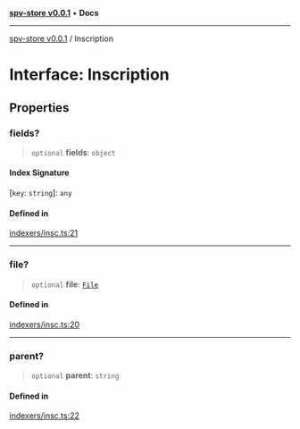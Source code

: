 [**spv-store v0.0.1**](../README.md) • **Docs**

***

[spv-store v0.0.1](../globals.md) / Inscription

# Interface: Inscription

## Properties

### fields?

> `optional` **fields**: `object`

#### Index Signature

 \[`key`: `string`\]: `any`

#### Defined in

[indexers/insc.ts:21](https://github.com/shruggr/ts-casemod-spv/blob/02da5207bded388f76e8bebbed39ca525a18e420/src/indexers/insc.ts#L21)

***

### file?

> `optional` **file**: [`File`](File.md)

#### Defined in

[indexers/insc.ts:20](https://github.com/shruggr/ts-casemod-spv/blob/02da5207bded388f76e8bebbed39ca525a18e420/src/indexers/insc.ts#L20)

***

### parent?

> `optional` **parent**: `string`

#### Defined in

[indexers/insc.ts:22](https://github.com/shruggr/ts-casemod-spv/blob/02da5207bded388f76e8bebbed39ca525a18e420/src/indexers/insc.ts#L22)
